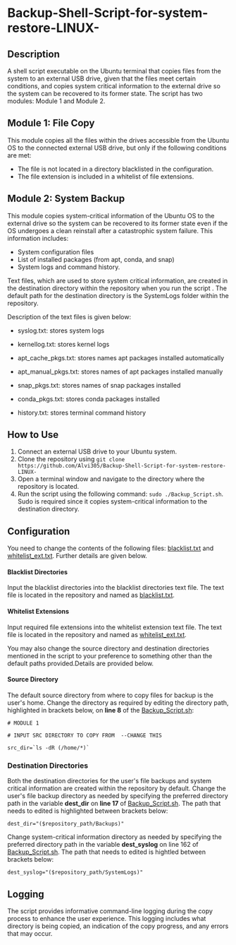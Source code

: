 # Backup-Shell-Script-for-system-restore-LINUX-

## Description

A shell script executable on the Ubuntu terminal that copies files from the system to an external USB drive, given that the files meet certain conditions, and copies system critical information to the external drive so the system can be recovered to its former state. The script has two modules: Module 1 and Module 2.

## Module 1: File Copy
This module copies all the files within the drives accessible from the Ubuntu OS to the connected external USB drive, but only if the following conditions are met:

-	The file is not located in a directory blacklisted in the configuration.
-	The file extension is included in a whitelist of file extensions.




## Module 2: System Backup

This module copies system-critical information of the Ubuntu OS to the external drive so the system can be recovered to its former state even if the OS undergoes a clean reinstall after a catastrophic system failure. This information includes:

-	System configuration files
-	List of installed packages (from apt, conda, and snap)
-	System logs and command history.

Text files, which are used to store system critical information, are created  in the destination directory within the repository when you run the script . The  default path for the destination directory is the SystemLogs folder within the repository.

Description of the text files is given below:

- syslog.txt: stores system logs

- kernellog.txt: stores kernel logs

- apt_cache_pkgs.txt: stores names apt packages installed automatically

- apt_manual_pkgs.txt:  stores names of apt packages installed manually

- snap_pkgs.txt: stores names of snap packages installed

- conda_pkgs.txt: stores conda packages installed

- history.txt: stores terminal command history

## How to Use
1.	Connect an external USB drive to your Ubuntu system.
2.	Clone the repository using `git clone https://github.com/Alvi305/Backup-Shell-Script-for-system-restore-LINUX-`
3.	Open a terminal window and navigate to the directory where the repository is located.
5.	Run the script using the following command: `sudo ./Backup_Script.sh`. Sudo is required since it copies system-critical information to the destination directory.
 
## Configuration

You need to change the contents of the following files: [blacklist.txt](https://github.com/Alvi305/Backup-Shell-Script-for-system-restore-LINUX-/blob/main/blacklist.txt) and  [whitelist_ext.txt](https://github.com/Alvi305/Backup-Shell-Script-for-system-restore-LINUX-/blob/main/whitelist_ext.txt). Further details are given below.





#### Blacklist Directories
Input the blacklist directories into the blacklist directories text file. The text file is located in the repository  and named  as [blacklist.txt](https://github.com/Alvi305/Backup-Shell-Script-for-system-restore-LINUX-/blob/main/blacklist.txt).

#### Whitelist Extensions
Input required file extensions into the whitelist extension text file. The text file is located in the repository and named  as [whitelist_ext.txt](https://github.com/Alvi305/Backup-Shell-Script-for-system-restore-LINUX-/blob/main/whitelist_ext.txt).

You may also change the source directory and destination directories mentioned in the script to your preference to something other than the default paths provided.Details are provided below.

#### Source Directory
The default source directory from where to copy files for backup is the user's home. Change the directory as required by editing the directory path, highlighted in brackets below, on **line 8** of the  [Backup_Script.sh](https://github.com/Alvi305/Backup-Shell-Script-for-system-restore-LINUX-/blob/main/Backup_Script.sh):

```
# MODULE 1 

# INPUT SRC DIRECTORY TO COPY FROM  --CHANGE THIS

src_dir=`ls -dR (/home/*)` 

```

### Destination Directories

Both the destination directories for the user's file backups and system critical information are created within the repository by default. Change the user's file backup directory as needed by specifying the preferred directory path in the  variable **dest_dir** on **line 17** of  [Backup_Script.sh](https://github.com/Alvi305/Backup-Shell-Script-for-system-restore-LINUX-/blob/main/Backup_Script.sh). The path that needs to edited is highlighted between brackets below:

```
dest_dir="($repository_path/Backups)"

```

Change system-critical information directory as needed by specifying the preferred directory path in the  variable **dest_syslog** on line 162 of  [Backup_Script.sh](https://github.com/Alvi305/Backup-Shell-Script-for-system-restore-LINUX-/blob/main/Backup_Script.sh). The path that needs to edited is hightled between brackets below:

```
dest_syslog="($repository_path/SystemLogs)"

```

## Logging
The script provides informative command-line logging during the copy process to enhance the user experience. This logging includes what directory is being copied, an indication of the copy progress, and any errors that may occur.




